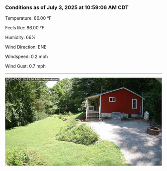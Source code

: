 ### Conditions as of July 3, 2025 at 10:59:06 AM CDT 

Temperature: 86.00 &deg;F

Feels like: 86.00 &deg;F

Humidity: 66%

Wind Direction: ENE

Windspeed: 0.2 mph

Wind Gust: 0.7 mph

---

<img src="./images/latest.jpeg"/>

